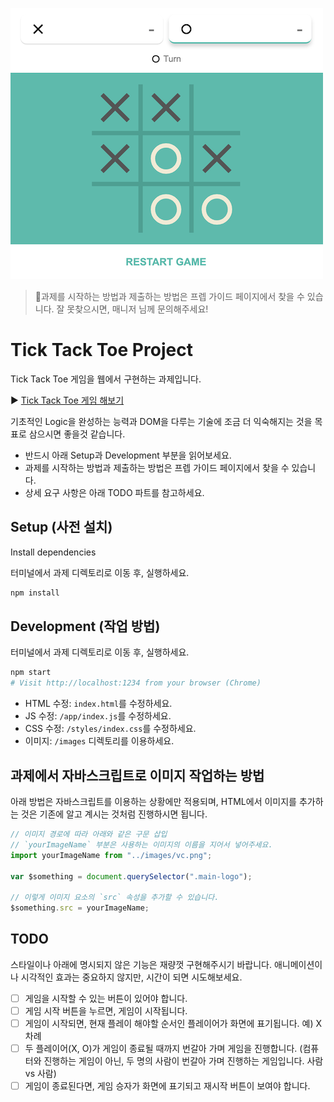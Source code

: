 ![Tick Tack Toe](/ticktacktoe.png)

> 🚨과제를 시작하는 방법과 제출하는 방법은 프렙 가이드 페이지에서 찾을 수 있습니다. 잘 못찾으시면, 매니저 님께 문의해주세요!

# Tick Tack Toe Project

Tick Tack Toe 게임을 웹에서 구현하는 과제입니다.

▶︎ [Tick Tack Toe 게임 해보기](https://www.google.com/search?q=tic+tac+toe)

기초적인 Logic을 완성하는 능력과 DOM을 다루는 기술에 조금 더 익숙해지는 것을 목표로 삼으시면 좋을것 같습니다.

- 반드시 아래 Setup과 Development 부분을 읽어보세요.
- 과제를 시작하는 방법과 제출하는 방법은 프렙 가이드 페이지에서 찾을 수 있습니다.
- 상세 요구 사항은 아래 TODO 파트를 참고하세요.

## Setup (사전 설치)

Install dependencies

터미널에서 과제 디렉토리로 이동 후, 실행하세요.

```sh
npm install
```

## Development (작업 방법)

터미널에서 과제 디렉토리로 이동 후, 실행하세요.

```sh
npm start
# Visit http://localhost:1234 from your browser (Chrome)
```

- HTML 수정: `index.html`를 수정하세요.
- JS 수정: `/app/index.js`를 수정하세요.
- CSS 수정: `/styles/index.css`를 수정하세요.
- 이미지: `/images` 디렉토리를 이용하세요.

## 과제에서 자바스크립트로 이미지 작업하는 방법

아래 방법은 자바스크립트를 이용하는 상황에만 적용되며, HTML에서 이미지를 추가하는 것은 기존에 알고 계시는 것처럼 진행하시면 됩니다.

```js
// 이미지 경로에 따라 아래와 같은 구문 삽입
// `yourImageName` 부분은 사용하는 이미지의 이름을 지어서 넣어주세요.
import yourImageName from "../images/vc.png";

var $something = document.querySelector(".main-logo");

// 이렇게 이미지 요소의 `src` 속성을 추가할 수 있습니다.
$something.src = yourImageName;
```

## TODO

스타일이나 아래에 명시되지 않은 기능은 재량껏 구현해주시기 바랍니다. 애니메이션이나 시각적인 효과는 중요하지 않지만, 시간이 되면 시도해보세요.

- [ ] 게임을 시작할 수 있는 버튼이 있어야 합니다.
- [ ] 게임 시작 버튼을 누르면, 게임이 시작됩니다.
- [ ] 게임이 시작되면, 현재 플레이 해야할 순서인 플레이어가 화면에 표기됩니다. 예) X 차례
- [ ] 두 플레이어(X, O)가 게임이 종료될 때까지 번갈아 가며 게임을 진행합니다. (컴퓨터와 진행하는 게임이 아닌, 두 명의 사람이 번갈아 가며 진행하는 게임입니다. 사람 vs 사람)
- [ ] 게임이 종료된다면, 게임 승자가 화면에 표기되고 재시작 버튼이 보여야 합니다.
